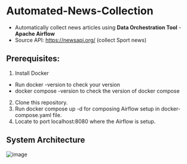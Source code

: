 # Automated-News-Collection
+ Automatically collect news articles using **Data Orchestration Tool** - **Apache Airflow**
+ Source API: https://newsapi.org/ (collect Sport news)

## Prerequisites:
1. Install Docker
+ Run docker -version to check your version
+ docker compose -version to check the version of docker compose
2. Clone this repository.
3. Run docker compose up -d for composing Airflow setup in docker-compose.yaml file.
4. Locate to port localhost:8080 where the Airflow is setup.

## System Architecture
![image](https://github.com/user-attachments/assets/f886d4d6-cd82-4388-a430-469bd55e45bc)

